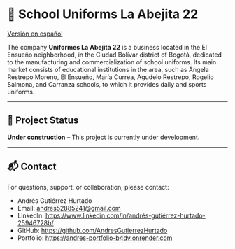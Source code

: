 # 🐝 School Uniforms La Abejita 22

[Versión en español](./README.es.md)

The company **Uniformes La Abejita 22** is a business located in the El Ensueño neighborhood, in the Ciudad Bolívar district of Bogotá, dedicated to the manufacturing and commercialization of school uniforms. Its main market consists of educational institutions in the area, such as Ángela Restrepo Moreno, El Ensueño, María Currea, Agudelo Restrepo, Rogelio Salmona, and Carranza schools, to which it provides daily and sports uniforms.

---

## 🚧 Project Status

**Under construction** – This project is currently under development.

---

## 📬 Contact

For questions, support, or collaboration, please contact:

-   Andrés Gutiérrez Hurtado
-   Email: andres52885241@gmail.com
-   LinkedIn: https://www.linkedin.com/in/andrés-gutiérrez-hurtado-25946728b/
-   GitHub: https://github.com/AndresGutierrezHurtado
-   Portfolio: https://andres-portfolio-b4dv.onrender.com

